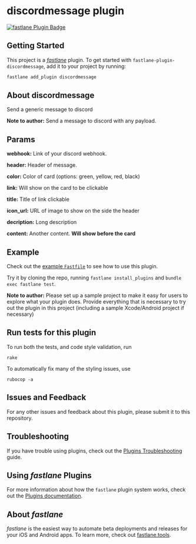 # discordmessage plugin

[![fastlane Plugin Badge](https://rawcdn.githack.com/fastlane/fastlane/master/fastlane/assets/plugin-badge.svg)](https://rubygems.org/gems/fastlane-plugin-discordmessage)

## Getting Started

This project is a [_fastlane_](https://github.com/fastlane/fastlane) plugin. To get started with `fastlane-plugin-discordmessage`, add it to your project by running:

```bash
fastlane add_plugin discordmessage
```

## About discordmessage

Send a generic message to discord

**Note to author:** Send a message to discord with any payload.


## Params

**webhook:** Link of your discord webhook.

**header:** Header of message.

**color:** Color of card (options: green, yellow, red, black)

**link:** Will show on the card to be clickable

**title:** Title of link clickable

**icon_url:** URL of image to show on the side the header

**decription:** Long description

**content:** Another content. **Will show before the card**

## Example

Check out the [example `Fastfile`](fastlane/Fastfile) to see how to use this plugin.

Try it by cloning the repo, running `fastlane install_plugins` and `bundle exec fastlane test`.

**Note to author:** Please set up a sample project to make it easy for users to explore what your plugin does. Provide everything that is necessary to try out the plugin in this project (including a sample Xcode/Android project if necessary)

## Run tests for this plugin

To run both the tests, and code style validation, run

```
rake
```

To automatically fix many of the styling issues, use
```
rubocop -a
```

## Issues and Feedback

For any other issues and feedback about this plugin, please submit it to this repository.

## Troubleshooting

If you have trouble using plugins, check out the [Plugins Troubleshooting](https://docs.fastlane.tools/plugins/plugins-troubleshooting/) guide.

## Using _fastlane_ Plugins

For more information about how the `fastlane` plugin system works, check out the [Plugins documentation](https://docs.fastlane.tools/plugins/create-plugin/).

## About _fastlane_

_fastlane_ is the easiest way to automate beta deployments and releases for your iOS and Android apps. To learn more, check out [fastlane.tools](https://fastlane.tools).
